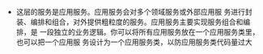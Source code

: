 - 这层的服务是应用服务。应用服务会对多个领域服务或外部应用服
务进行封装、编排和组合，对外提供粗粒度的服务。应用服务主要实现服务组合和编排，是
一段独立的业务逻辑。你可以将所有应用服务放在一个应用服务类里，也可以把一个应用服
务设计为一个应用服务类，以防应用服务类代码量过大

